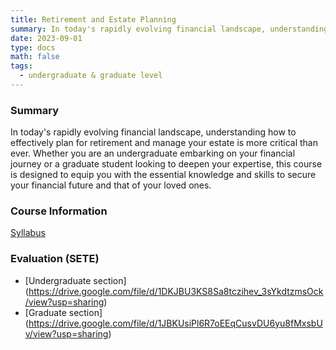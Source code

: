 ```yaml
---
title: Retirement and Estate Planning
summary: In today's rapidly evolving financial landscape, understanding how to effectively plan for retirement and manage your estate is more critical than ever. Whether you are an undergraduate embarking on your financial journey or a graduate student looking to deepen your expertise, this course is designed to equip you with the essential knowledge and skills to secure your financial future and that of your loved ones.
date: 2023-09-01
type: docs
math: false
tags:
  - undergraduate & graduate level
---
```


### Summary
In today's rapidly evolving financial landscape, understanding how to effectively plan for retirement and manage your estate is more critical than ever. Whether you are an undergraduate embarking on your financial journey or a graduate student looking to deepen your expertise, this course is designed to equip you with the essential knowledge and skills to secure your financial future and that of your loved ones.

### Course Information
[Syllabus](https://drive.google.com/file/d/1grvHPmXkh7HSqTeeG8wf59nhaODk28-y/view?usp=sharing)


### Evaluation (SETE)
* [Undergraduate section] (https://drive.google.com/file/d/1DKJBU3KS8Sa8tczihev_3sYkdtzmsOck/view?usp=sharing)
* [Graduate section] (https://drive.google.com/file/d/1JBKUsiPl6R7oEEqCusvDU6yu8fMxsbUv/view?usp=sharing)